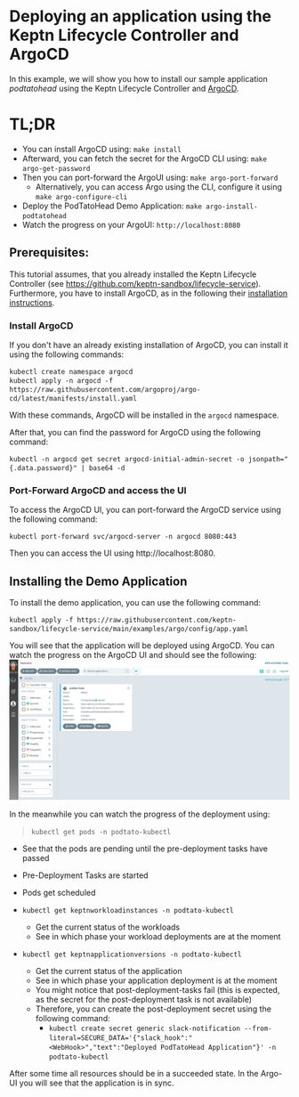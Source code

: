 # Deploying an application using the Keptn Lifecycle Controller and ArgoCD

In this example, we will show you how to install our sample application *podtatohead* using the Keptn Lifecycle Controller and [ArgoCD](https://argo-cd.readthedocs.io/en/stable/).

# TL;DR
* You can install ArgoCD using: `make install`
* Afterward, you can fetch the secret for the ArgoCD CLI using: `make argo-get-password`
* Then you can port-forward the ArgoUI using: `make argo-port-forward`
  * Alternatively, you can access Argo using the CLI, configure it using `make argo-configure-cli`
* Deploy the PodTatoHead Demo Application: `make argo-install-podtatohead`
* Watch the progress on your ArgoUI: `http://localhost:8080`

## Prerequisites:
This tutorial assumes, that you already installed the Keptn Lifecycle Controller (see https://github.com/keptn-sandbox/lifecycle-service). Furthermore, you have to install ArgoCD, as in the following their [installation instructions](https://argoproj.github.io/argo-cd/getting_started/).

### Install ArgoCD
If you don't have an already existing installation of ArgoCD, you can install it using the following commands:
```shell
kubectl create namespace argocd
kubectl apply -n argocd -f https://raw.githubusercontent.com/argoproj/argo-cd/latest/manifests/install.yaml
```

With these commands, ArgoCD will be installed in the `argocd` namespace.

After that, you can find the password for ArgoCD using the following command:
```shell
kubectl -n argocd get secret argocd-initial-admin-secret -o jsonpath="{.data.password}" | base64 -d
```

### Port-Forward ArgoCD and access the UI
To access the ArgoCD UI, you can port-forward the ArgoCD service using the following command:
```shell
kubectl port-forward svc/argocd-server -n argocd 8080:443
```
Then you can access the UI using http://localhost:8080.

## Installing the Demo Application
To install the demo application, you can use the following command:
```shell
kubectl apply -f https://raw.githubusercontent.com/keptn-sandbox/lifecycle-service/main/examples/argo/config/app.yaml
```

You will see that the application will be deployed using ArgoCD. You can watch the progress on the ArgoCD UI and should see the following:
![img.png](assets/argo-screen.png)

In the meanwhile you can watch the progress of the deployment using:
> `kubectl get pods -n podtato-kubectl`
  * See that the pods are pending until the pre-deployment tasks have passed
  * Pre-Deployment Tasks are started
  * Pods get scheduled

* `kubectl get keptnworkloadinstances -n podtato-kubectl`
  * Get the current status of the workloads
  * See in which phase your workload deployments are at the moment
  
* `kubectl get keptnapplicationversions -n podtato-kubectl`
    * Get the current status of the application
    * See in which phase your application deployment is at the moment
    * You might notice that post-deployment-tasks fail (this is expected, as the secret for the post-deployment task is not available)
    * Therefore, you can create the post-deployment secret using the following command:
      * `kubectl create secret generic slack-notification --from-literal=SECURE_DATA='{"slack_hook":"<WebHook>","text":"Deployed PodTatoHead Application"}' -n podtato-kubectl`

After some time all resources should be in a succeeded state. In the Argo-UI you will see that the application is in sync.
